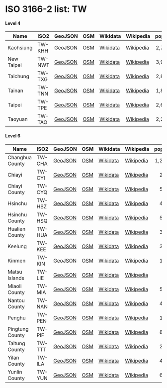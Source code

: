 # ISO 3166-2 list: TW


#### Level 4
Name | ISO2 | GeoJSON | OSM | Wikidata | Wikipedia | population 
--- | --- | --- | --- | --- | --- | --: 
Kaohsiung | TW-KHH | [GeoJSON](../../geojson/high/iso2/TW/TW-KHH.geojson) | [OSM](https://www.openstreetmap.org/relation/2127079) | [Wikidata](https://www.wikidata.org/wiki/Q181557) | [Wikipedia](http://en.wikipedia.org/wiki/zh%3A%E9%AB%98%E9%9B%84%E5%B8%82) | 2,773,533
New Taipei | TW-NWT | [GeoJSON](../../geojson/high/iso2/TW/TW-NWT.geojson) | [OSM](https://www.openstreetmap.org/relation/1527220) | [Wikidata](https://www.wikidata.org/wiki/Q244898) | [Wikipedia](http://en.wikipedia.org/wiki/zh%3A%E6%96%B0%E5%8C%97%E5%B8%82) | 3,995,717
Taichung | TW-TXG | [GeoJSON](../../geojson/high/iso2/TW/TW-TXG.geojson) | [OSM](https://www.openstreetmap.org/relation/2921154) | [Wikidata](https://www.wikidata.org/wiki/Q245023) | [Wikipedia](http://en.wikipedia.org/wiki/zh%3A%E8%87%BA%E4%B8%AD%E5%B8%82) | 2,803,894
Tainan | TW-TNN | [GeoJSON](../../geojson/high/iso2/TW/TW-TNN.geojson) | [OSM](https://www.openstreetmap.org/relation/2418506) | [Wikidata](https://www.wikidata.org/wiki/Q140631) | [Wikipedia](http://en.wikipedia.org/wiki/zh%3A%E8%87%BA%E5%8D%97%E5%B8%82) | 1,883,831
Taipei | TW-TPE | [GeoJSON](../../geojson/high/iso2/TW/TW-TPE.geojson) | [OSM](https://www.openstreetmap.org/relation/1293250) | [Wikidata](https://www.wikidata.org/wiki/Q1867) | [Wikipedia](http://en.wikipedia.org/wiki/zh%3A%E8%87%BA%E5%8C%97%E5%B8%82) | 2,668,572
Taoyuan | TW-TAO | [GeoJSON](../../geojson/high/iso2/TW/TW-TAO.geojson) | [OSM](https://www.openstreetmap.org/relation/2770986) | [Wikidata](https://www.wikidata.org/wiki/Q115256) | [Wikipedia](http://en.wikipedia.org/wiki/zh%3A%E6%A1%83%E5%9C%92%E5%B8%82) | 2,220,872


#### Level 6
Name | ISO2 | GeoJSON | OSM | Wikidata | Wikipedia | population 
--- | --- | --- | --- | --- | --- | --: 
Changhua County | TW-CHA | [GeoJSON](../../geojson/high/iso2/TW/TW-CHA.geojson) | [OSM](https://www.openstreetmap.org/relation/2917549) | [Wikidata](https://www.wikidata.org/wiki/Q133865) | [Wikipedia](http://en.wikipedia.org/wiki/zh%3A%E5%BD%B0%E5%8C%96%E7%B8%A3) | 1,277,824
Chiayi | TW-CYI | [GeoJSON](../../geojson/high/iso2/TW/TW-CYI.geojson) | [OSM](https://www.openstreetmap.org/relation/2790418) | [Wikidata](https://www.wikidata.org/wiki/Q249995) | [Wikipedia](http://en.wikipedia.org/wiki/zh%3A%E5%98%89%E7%BE%A9%E5%B8%82) | 268,622
Chiayi County | TW-CYQ | [GeoJSON](../../geojson/high/iso2/TW/TW-CYQ.geojson) | [OSM](https://www.openstreetmap.org/relation/2908173) | [Wikidata](https://www.wikidata.org/wiki/Q166977) | [Wikipedia](http://en.wikipedia.org/wiki/zh%3A%E5%98%89%E7%BE%A9%E7%B8%A3) | 507,068
Hsinchu | TW-HSZ | [GeoJSON](../../geojson/high/iso2/TW/TW-HSZ.geojson) | [OSM](https://www.openstreetmap.org/relation/2849488) | [Wikidata](https://www.wikidata.org/wiki/Q249994) | [Wikipedia](http://en.wikipedia.org/wiki/zh%3A%E6%96%B0%E7%AB%B9%E5%B8%82) | 445,635
Hsinchu County | TW-HSQ | [GeoJSON](../../geojson/high/iso2/TW/TW-HSQ.geojson) | [OSM](https://www.openstreetmap.org/relation/2912613) | [Wikidata](https://www.wikidata.org/wiki/Q74054) | [Wikipedia](http://en.wikipedia.org/wiki/zh%3A%E6%96%B0%E7%AB%B9%E7%B8%A3) | 557,010
Hualien County | TW-HUA | [GeoJSON](../../geojson/high/iso2/TW/TW-HUA.geojson) | [OSM](https://www.openstreetmap.org/relation/2921156) | [Wikidata](https://www.wikidata.org/wiki/Q249868) | [Wikipedia](http://en.wikipedia.org/wiki/zh%3A%E8%8A%B1%E8%93%AE%E7%B8%A3) | 327,968
Keelung | TW-KEE | [GeoJSON](../../geojson/high/iso2/TW/TW-KEE.geojson) | [OSM](https://www.openstreetmap.org/relation/1296154) | [Wikidata](https://www.wikidata.org/wiki/Q249996) | [Wikipedia](http://en.wikipedia.org/wiki/zh%3A%E5%9F%BA%E9%9A%86%E5%B8%82) | 370,155
Kinmen | TW-KIN | [GeoJSON](../../geojson/high/iso2/TW/TW-KIN.geojson) | [OSM](https://www.openstreetmap.org/relation/3339695) | [Wikidata](https://www.wikidata.org/wiki/Q249870) | [Wikipedia](http://en.wikipedia.org/wiki/zh%3A%E9%87%91%E9%96%80%E7%B8%A3) | 139,273
Matsu Islands | TW-LIE | [GeoJSON](../../geojson/high/iso2/TW/TW-LIE.geojson) | [OSM](https://www.openstreetmap.org/relation/3777249) | [Wikidata](https://www.wikidata.org/wiki/Q249872) | [Wikipedia](http://en.wikipedia.org/wiki/zh%3A%E9%A6%AC%E7%A5%96%E5%88%97%E5%B3%B6) | 13,056
Miaoli County | TW-MIA | [GeoJSON](../../geojson/high/iso2/TW/TW-MIA.geojson) | [OSM](https://www.openstreetmap.org/relation/2915592) | [Wikidata](https://www.wikidata.org/wiki/Q63706) | [Wikipedia](http://en.wikipedia.org/wiki/zh%3A%E8%8B%97%E6%A0%97%E7%B8%A3) | 548,863
Nantou County | TW-NAN | [GeoJSON](../../geojson/high/iso2/TW/TW-NAN.geojson) | [OSM](https://www.openstreetmap.org/relation/2497975) | [Wikidata](https://www.wikidata.org/wiki/Q82357) | [Wikipedia](http://en.wikipedia.org/wiki/zh%3A%E5%8D%97%E6%8A%95%E7%B8%A3) | 497,031
Penghu | TW-PEN | [GeoJSON](../../geojson/high/iso2/TW/TW-PEN.geojson) | [OSM](https://www.openstreetmap.org/relation/3339738) | [Wikidata](https://www.wikidata.org/wiki/Q198525) | [Wikipedia](http://en.wikipedia.org/wiki/zh%3A%E6%BE%8E%E6%B9%96%E7%B8%A3) | 104,440
Pingtung County | TW-PIF | [GeoJSON](../../geojson/high/iso2/TW/TW-PIF.geojson) | [OSM](https://www.openstreetmap.org/relation/2775815) | [Wikidata](https://www.wikidata.org/wiki/Q194989) | [Wikipedia](http://en.wikipedia.org/wiki/zh%3A%E5%B1%8F%E6%9D%B1%E7%B8%A3) | 825,406
Taitung County | TW-TTT | [GeoJSON](../../geojson/high/iso2/TW/TW-TTT.geojson) | [OSM](https://www.openstreetmap.org/relation/2921155) | [Wikidata](https://www.wikidata.org/wiki/Q249904) | [Wikipedia](http://en.wikipedia.org/wiki/zh%3A%E8%87%BA%E6%9D%B1%E7%B8%A3) | 218,919
Yilan County | TW-ILA | [GeoJSON](../../geojson/high/iso2/TW/TW-ILA.geojson) | [OSM](https://www.openstreetmap.org/relation/2912630) | [Wikidata](https://www.wikidata.org/wiki/Q237258) | [Wikipedia](http://en.wikipedia.org/wiki/zh%3A%E5%AE%9C%E8%98%AD%E7%B8%A3) | 455,221
Yunlin County | TW-YUN | [GeoJSON](../../geojson/high/iso2/TW/TW-YUN.geojson) | [OSM](https://www.openstreetmap.org/relation/2915930) | [Wikidata](https://www.wikidata.org/wiki/Q153221) | [Wikipedia](http://en.wikipedia.org/wiki/zh%3A%E9%9B%B2%E6%9E%97%E7%B8%A3) | 686,022
